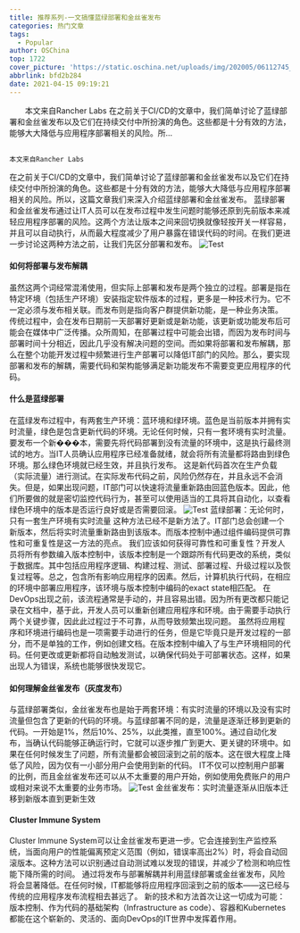 ```yaml
---
title: 推荐系列-一文搞懂蓝绿部署和金丝雀发布
categories: 热门文章
tags:
  - Popular
author: OSChina
top: 1722
cover_picture: 'https://static.oschina.net/uploads/img/202005/06112745_cNam.jpg'
abbrlink: bfd2b284
date: 2021-04-15 09:19:21
---
```


&emsp;&emsp;本文来自Rancher Labs 在之前关于CI/CD的文章中，我们简单讨论了蓝绿部署和金丝雀发布以及它们在持续交付中所扮演的角色。这些都是十分有效的方法，能够大大降低与应用程序部署相关的风险。所...
<!-- more -->

                                                                                                                                                                                        本文来自Rancher Labs 
在之前关于CI/CD的文章中，我们简单讨论了蓝绿部署和金丝雀发布以及它们在持续交付中所扮演的角色。这些都是十分有效的方法，能够大大降低与应用程序部署相关的风险。所以，这篇文章我们来深入介绍蓝绿部署和金丝雀发布。 
蓝绿部署和金丝雀发布通过让IT人员可以在发布过程中发生问题时能够还原到先前版本来减轻应用程序部署的风险。这两个方法让版本之间来回切换就像轻按开关一样容易，并且可以自动执行，从而最大程度减少了用户暴露在错误代码的时间。在我们更进一步讨论这两种方法之前，让我们先区分部署和发布。 
![Test](https://oscimg.oschina.net/oscnet/up-5eb61f06066741da6a623995945409c4622.png  '一文搞懂蓝绿部署和金丝雀发布') 
#### 如何将部署与发布解耦 
虽然这两个词经常混淆使用，但实际上部署和发布是两个独立的过程。部署是指在特定环境（包括生产环境）安装指定软件版本的过程，更多是一种技术行为。它不一定必须与发布相关联。而发布则是指向客户群提供新功能，是一种业务决策。 
传统过程中，会在发布日期前一天部署好更新或是新功能，该更新或功能发布后可能会在媒体中广泛传播。众所周知，在部署过程中可能会出错，而因为发布时间与部署时间十分相近，因此几乎没有解决问题的空间。而如果将部署和发布解耦，那么在整个功能开发过程中频繁进行生产部署可以降低IT部门的风险。那么，要实现部署和发布的解耦，需要代码和架构能够满足新功能发布不需要变更应用程序的代码。 
#### 什么是蓝绿部署 
在蓝绿发布过程中，有两套生产环境：蓝环境和绿环境。蓝色是当前版本并拥有实时流量，绿色是包含更新代码的环境。无论任何时候，只有一套环境有实时流量。 
要发布一个新���本，需要先将代码部署到没有流量的环境中，这是执行最终测试的地方。当IT人员确认应用程序已经准备就绪，就会将所有流量都将路由到绿色环境。那么绿色环境就已经生效，并且执行发布。 
这是新代码首次在生产负载（实际流量）进行测试。在实际发布代码之前，风险仍然存在，并且永远不会消失。但是，如果出现问题，IT部门可以快速将流量重新路由回蓝色版本。因此，他们所要做的就是密切监控代码行为，甚至可以使用适当的工具将其自动化，以查看绿色环境中的版本是否运行良好或是否需要回滚。 
![Test](https://oscimg.oschina.net/oscnet/up-5eb61f06066741da6a623995945409c4622.png  '一文搞懂蓝绿部署和金丝雀发布') 
蓝绿部署：无论何时，只有一套生产环境有实时流量 
这种方法已经不是新方法了。IT部门总会创建一个新版本，然后将实时流量重新路由到该版本。而版本控制中通过组件编码提供可靠性和可重复性是这一方法的亮点。 
我们应该如何获得可靠性和可重复性？开发人员将所有参数编入版本控制中，该版本控制是一个跟踪所有代码更改的系统，类似于数据库。其中包括应用程序逻辑、构建过程、测试、部署过程、升级过程以及恢复过程等。总之，包含所有影响应用程序的因素。然后，计算机执行代码，在相应的环境中部署应用程序，该环境与版本控制中编码的exact state相匹配。 
在DevOps出现之前，该流程通常是手动的，并且容易出错。因为所有更改都只能记录在文档中，基于此，开发人员可以重新创建应用程序和环境。由于需要手动执行两个关键步骤，因此此过程过于不可靠，从而导致频繁出现问题。 
虽然将应用程序和环境进行编码也是一项需要手动进行的任务，但是它毕竟只是开发过程的一部分，而不是单独的工作，例如创建文档。在版本控制中编入了与生产环境相同的代码。任何更改或更新都将自动触发测试，以确保代码处于可部署状态。这样，如果出现人为错误，系统也能够很快发现它。 
#### 如何理解金丝雀发布（灰度发布） 
与蓝绿部署类似，金丝雀发布也是始于两套环境：有实时流量的环境以及没有实时流量但包含了更新的代码的环境。与蓝绿部署不同的是，流量是逐渐迁移到更新的代码。一开始是1%，然后10%、25%，以此类推，直至100%。通过自动化发布，当确认代码能够正确运行时，它就可以逐步推广到更大、更关键的环境中。如果在任何时候发生了问题，所有流量都会被回滚到之前的版本。这在很大程度上降低了风险，因为仅有一小部分用户会使用到新的代码。 
IT不仅可以控制用户部署的比例，而且金丝雀发布还可以从不太重要的用户开始，例如使用免费账户的用户或相对来说不太重要的业务市场。 
![Test](https://oscimg.oschina.net/oscnet/up-5eb61f06066741da6a623995945409c4622.png  '一文搞懂蓝绿部署和金丝雀发布') 
金丝雀发布：实时流量逐渐从旧版本迁移到新版本直到更新生效 
#### Cluster Immune System 
Cluster Immune System可以让金丝雀发布更进一步。它会连接到生产监控系统，当面向用户的性能偏离预定义范围（例如，错误率高出2%）时，将会自动回滚版本。这种方法可以识别通过自动测试难以发现的错误，并减少了检测和响应性能下降所需的时间。 
通过将发布与部署解耦并利用蓝绿部署或金丝雀发布，风险将会显著降低。在任何时候，IT都能够将应用程序回滚到之前的版本——这已经与传统的应用程序发布流程相去甚远了。 
新的技术和方法首次让这一切成为可能：版本控制、作为代码的基础架构（Infrastructure as code）、容器和Kubernetes都能在这个崭新的、灵活的、面向DevOps的IT世界中发挥着作用。
                                        